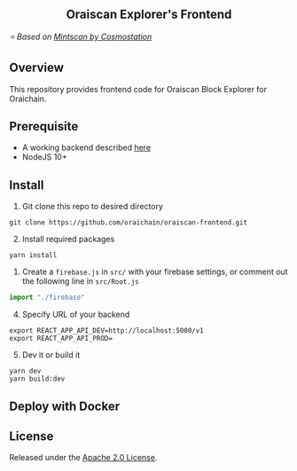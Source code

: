 <h2 align="center">
  Oraiscan Explorer's Frontend
</h2>

*:star: Based on [Mintscan by Cosmostation](https://github.com/cosmostation/mintscan-binance-dex-frontend)*

## Overview

This repository provides frontend code for Oraiscan Block Explorer for Oraichain.    

## Prerequisite

- A working backend described [here](https://github.com/oraichain/oraiscan-backend)
- NodeJS 10+

## Install

1. Git clone this repo to desired directory

```shell
git clone https://github.com/oraichain/oraiscan-frontend.git    
```

2. Install required packages

```shell
yarn install    
```
1. Create a `firebase.js` in `src/` with your firebase settings, or comment out the following line in `src/Root.js`
``` js
import "./firebase"
```
4. Specify URL of your backend
```shell
export REACT_APP_API_DEV=http://localhost:5000/v1
export REACT_APP_API_PROD=
```
5. Dev it or build it
```shell    
yarn dev  
yarn build:dev  
```    

## Deploy with Docker

## License    
Released under the [Apache 2.0 License](https://github.com/oraichain/oraiscan-frontend/LICENSE).
